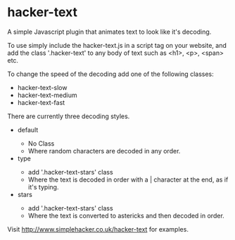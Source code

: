 # hacker-text
A simple Javascript plugin that animates text to look like it's decoding.

To use simply include the hacker-text.js in a script tag on your website, and add the class '.hacker-text' to any body of text such as &lt;h1&gt;, &lt;p&gt;, &lt;span&gt; etc.
  
To change the speed of the decoding add one of the following classes:
<ul>
  <li>hacker-text-slow</li>
  <li>hacker-text-medium</li>
  <li>hacker-text-fast</li>
 </ul>
  
There are currently three decoding styles.

<ul>
  <li>default</li>
    <ul>
      <li>No Class</li>
      <li>Where random characters are decoded in any order.</li>
    </ul>
  <li>type</li>
    <ul>
      <li>add '.hacker-text-stars' class</li>
      <li>Where the text is decoded in order with a | character at the end, as if it's typing.</li>
    </ul>
  <li>stars</li>
    <ul>
      <li>add '.hacker-text-stars' class</li>
      <li>Where the text is converted to astericks and then decoded in order. </li>
    </ul>
</ul>


Visit http://www.simplehacker.co.uk/hacker-text for examples.
